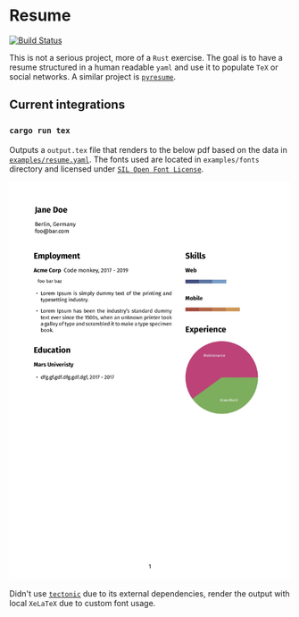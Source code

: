 # Resume

[![Build Status](https://travis-ci.org/dlalic/resume.svg?branch=master)](https://travis-ci.org/dlalic/resume)

This is not a serious project, more of a `Rust` exercise. The goal is to have a resume structured in a human readable `yaml` and use it to populate `TeX` or social networks. A similar project is [`pyresume`](https://github.com/waynr/pyresume).


## Current integrations

### `cargo run tex`

Outputs a `output.tex` file that renders to the below pdf based on the data in [`examples/resume.yaml`](examples/resume.yaml). The fonts used are located in `examples/fonts` directory and licensed under [`SIL Open Font License`](examples/fonts/SIL%20Open%20Font%20License.txt).

![resume](examples/resume.jpg)

Didn't use [`tectonic`](https://github.com/tectonic-typesetting/tectonic/) due to its external dependencies, render the output with local `XeLaTeX` due to custom font usage.
